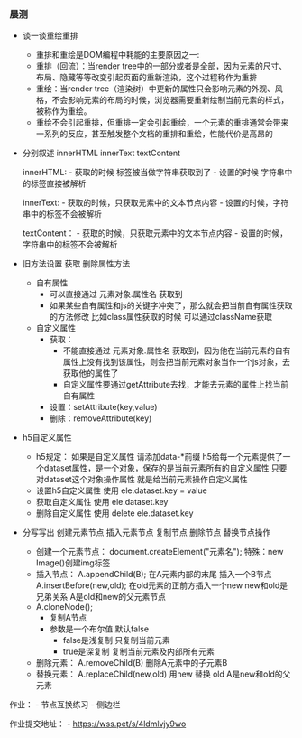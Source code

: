 ### 晨测

- 谈一谈重绘重排

  - 重排和重绘是DOM编程中耗能的主要原因之一:
  - 重排（回流）：当render tree中的一部分或者是全部，因为元素的尺寸、布局、隐藏等等改变引起页面的重新渲染，这个过程称作为重排
  - 重绘：当render tree（渲染树）中更新的属性只会影响元素的外观、风格，不会影响元素的布局的时候，浏览器需要重新绘制当前元素的样式，被称作为重绘。
  - 重绘不会引起重排，但重排一定会引起重绘，一个元素的重排通常会带来一系列的反应，甚至触发整个文档的重排和重绘，性能代价是高昂的

- 分别叙述 innerHTML innerText textContent

  innerHTML:
      - 获取的时候 标签被当做字符串获取到了
      - 设置的时候 字符串中的标签直接被解析

  innerText:
      - 获取的时候，只获取元素中的文本节点内容
      - 设置的时候，字符串中的标签不会被解析

  textContent：
      - 获取的时候，只获取元素中的文本节点内容
      - 设置的时候，字符串中的标签不会被解析

- 旧方法设置 获取 删除属性方法

  - 自有属性
    - 可以直接通过 元素对象.属性名 获取到
    - 如果某些自有属性和js的关键字冲突了，那么就会把当前自有属性获取的方法修改
      比如class属性获取的时候 可以通过className获取
  - 自定义属性
    - 获取：
      - 不能直接通过 元素对象.属性名 获取到，因为他在当前元素的自有属性上没有找到该属性，则会把当前元素对象当作一个js对象，去获取他的属性了
      - 自定义属性要通过getAttribute去找，才能去元素的属性上找当前自有属性
    - 设置：setAttribute(key,value)
    - 删除：removeAttribute(key)

- h5自定义属性

  - h5规定：
    如果是自定义属性 请添加data-*前缀
    h5给每一个元素提供了一个dataset属性，是一个对象，保存的是当前元素所有的自定义属性
    只要对dataset这个对象操作属性 就是给当前元素操作自定义属性
  - 设置h5自定义属性
    使用 ele.dataset.key = value
  - 获取自定义属性
    使用 ele.dataset.key
  - 删除自定义属性
    使用 delete ele.dataset.key

- 分写写出 创建元素节点 插入元素节点 复制节点  删除节点 替换节点操作
    - 创建一个元素节点：
        document.createElement("元素名");
        特殊：new Image()创建img标签
    - 插入节点：
        A.appendChild(B);
        在A元素内部的末尾 插入一个B节点
        A.insertBefore(new,old);
        在old元素的正前方插入一个new  new和old是兄弟关系
        A是old和new的父元素节点
    - A.cloneNode();
        - 复制A节点
        - 参数是一个布尔值 默认false
            - false是浅复制 只复制当前元素
            - true是深复制 复制当前元素及内部所有元素
    - 删除元素：
        A.removeChild(B)
        删除A元素中的子元素B
    - 替换元素：
        A.replaceChild(new,old)
        用new 替换 old
        A是new和old的父元素




作业：
    - 节点互换练习
    - 侧边栏

作业提交地址：
    - https://wss.pet/s/4ldmlvjy9wo